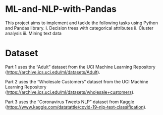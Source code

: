 # ML-and-NLP-with-Pandas

This project aims to implement and tackle the following tasks using Python and Pandas library.
i. Decision trees with categorical attributes
ii. Cluster analysis
iii. Mining text data

# Dataset
Part 1 uses the “Adult” dataset from the UCI Machine Learning Repository (https://archive.ics.uci.edu/ml/datasets/Adult).

Part 2 uses the “Wholesale Customers” dataset from the UCI Machine Learning Repository (https://archive.ics.uci.edu/ml/datasets/wholesale+customers).

Part 3 uses the “Coronavirus Tweets NLP” dataset from Kaggle (https://www.kaggle.com/datatattle/covid-19-nlp-text-classification).

